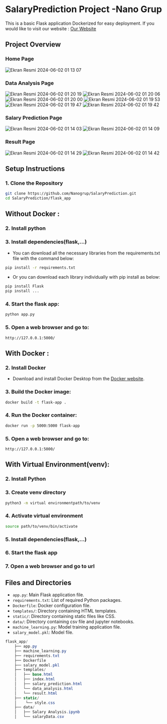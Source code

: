 # SalaryPrediction Project -Nano Grup

This is a basic Flask application Dockerized for easy deployment. 
If you would like to visit our website : [Our Website](https://salaryprediction-56qr.onrender.com/) 

## Project Overview 
### Home Page
![Ekran Resmi 2024-06-02 01 13 07](https://github.com/Nanogrup/SalaryPrediction/assets/103145955/43cda262-196c-444f-a65b-20ac83d12a2b)

### Data Analysis Page
![Ekran Resmi 2024-06-02 01 20 19](https://github.com/Nanogrup/SalaryPrediction/assets/103145955/917fd502-4f4d-4386-b0c9-f9822826c7ed)
![Ekran Resmi 2024-06-02 01 20 06](https://github.com/Nanogrup/SalaryPrediction/assets/103145955/2dabc693-d54b-4046-bc18-caf184fa41ea)
![Ekran Resmi 2024-06-02 01 20 00](https://github.com/Nanogrup/SalaryPrediction/assets/103145955/87068207-2c65-4d3a-bd7d-16c26e52eb6b)
![Ekran Resmi 2024-06-02 01 19 53](https://github.com/Nanogrup/SalaryPrediction/assets/103145955/af4192ff-5dce-48d7-b9b6-c8fb399cdcae)
![Ekran Resmi 2024-06-02 01 19 47](https://github.com/Nanogrup/SalaryPrediction/assets/103145955/f8b2d0e8-db37-46c6-92c1-a95f3de3887a)
![Ekran Resmi 2024-06-02 01 19 42](https://github.com/Nanogrup/SalaryPrediction/assets/103145955/67e6c1e5-6396-4259-8a1a-3a68860f8ce6)


### Salary Prediction Page
![Ekran Resmi 2024-06-02 01 14 03](https://github.com/Nanogrup/SalaryPrediction/assets/103145955/8ed339fb-4bc0-4f17-be88-8d46f16c6ade)
![Ekran Resmi 2024-06-02 01 14 09](https://github.com/Nanogrup/SalaryPrediction/assets/103145955/d5c07f05-976e-4a88-9736-375ae8741b85)

### Result Page
![Ekran Resmi 2024-06-02 01 14 29](https://github.com/Nanogrup/SalaryPrediction/assets/103145955/d17c140b-f767-45e1-8aef-97cc801b0fce)
![Ekran Resmi 2024-06-02 01 14 42](https://github.com/Nanogrup/SalaryPrediction/assets/103145955/0b3f894d-b9c8-4803-bf6a-d2a45d1f7d89)


## Setup Instructions

### 1. Clone the Repository

```bash
git clone https://github.com/Nanogrup/SalaryPrediction.git
cd SalaryPrediction/flask_app
```
## Without Docker :
### 2. Install python 

### 3. Install dependencies(flask,...)
* You can download all the necessary libraries from the requirements.txt file with the command below:
```bash
pip install -r requirements.txt
```
* Or you can download each library individually with pip install as below:
```bash
pip install Flask
pip install ...
```

### 4. Start the flask app:
```bash
python app.py
```

### 5. Open a web browser and go to:
```
http://127.0.0.1:5000/
```

## With Docker : 
### 2. Install Docker

* Download and install Docker Desktop from the [Docker website](https://www.docker.com/products/docker-desktop).


### 3. Build the Docker image:
```bash
docker build -t flask-app .
```

### 4. Run the Docker container:
```bash
docker run -p 5000:5000 flask-app
```

### 5. Open a web browser and go to:
```
http://127.0.0.1:5000/
```

## With Virtual Environment(venv): 
### 2. Install Python
### 3. Create venv directory
```bash
python3 -m virtual environmentpath/to/venv
```
### 4. Activate virtual environment
```bash
source path/to/venv/bin/activate
```
### 5. Install dependencies(flask,...)
### 6. Start the flask app
### 7. Open a web browser and go to url

## Files and Directories

- `app.py`: Main Flask application file.
- `requirements.txt`: List of required Python packages.
- `Dockerfile`: Docker configuration file.
- `templates/`: Directory containing HTML templates.
- `static/`: Directory containing static files like CSS.
- `data/`: Directory containing csv file and jupyter notebooks.
- `machine_learning.py`: Model training application file.
- `salary_model.pkl`: Model file.
```csharp
flask_app/
    ├── app.py
    ├── machine_learning.py
    ├── requirements.txt
    ├── Dockerfile
    ├── salary_model.pkl
    ├── templates/
    │   ├── base.html
    │   ├── index.html
    │   ├── salary_prediction.html
    │   └── data_analysis.html
    │   └── result.html
    ├── static/
    │    └── style.css
    ├── data/
    │   ├── Salary Analysis.ipynb
    │   └── salaryData.csv
```
